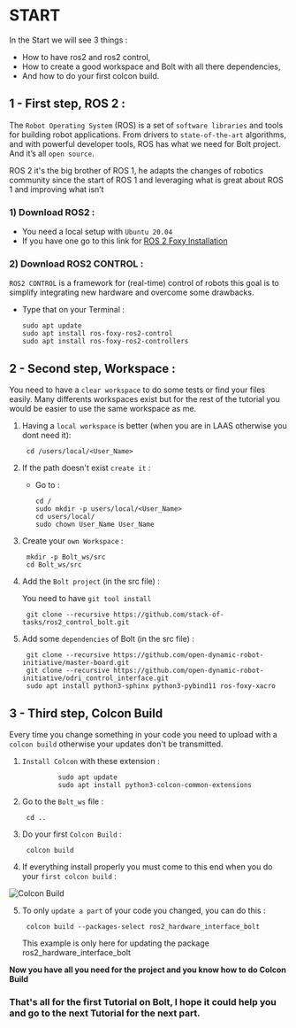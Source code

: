 # START
In the Start we will see 3 things :
-   How to have ros2 and ros2 control,
-   How to create a good workspace and Bolt with all there dependencies,
-   And how to do your first colcon build.


## 1 - First step, ROS 2 :

The `Robot Operating System` (ROS) is a set of `software libraries` and tools for building robot applications. From drivers to `state-of-the-art` algorithms, and with powerful developer tools, ROS has what we need for Bolt project. And it’s all `open source`.

ROS 2 it's the big brother of ROS 1, he adapts the changes of robotics community since the start of ROS 1 and leveraging what is great about ROS 1 and improving what isn’t


### 1) Download ROS2 :

- You need a local setup with `Ubuntu 20.04`
- If you have one go to this link for [ROS 2 Foxy Installation](https://docs.ros.org/en/foxy/Installation.html)

### 2) Download ROS2 CONTROL :

`ROS2 CONTROL` is a framework for (real-time) control of robots this goal is to simplify integrating new hardware and overcome some drawbacks.

- Type that on your Terminal :

      sudo apt update
      sudo apt install ros-foxy-ros2-control
      sudo apt install ros-foxy-ros2-controllers


## 2 - Second step, Workspace :

You need to have a `clear workspace` to do some tests or find your files easily. Many differents workspaces exist but for the rest of the tutorial you would be easier to use the same workspace as me.

1) Having a `local workspace` is better (when you are in LAAS otherwise you dont need it):

        cd /users/local/<User_Name>

2) If the path doesn't exist `create it` :
    - Go to :

          cd /
          sudo mkdir -p users/local/<User_Name>
          cd users/local/
          sudo chown User_Name User_Name

3) Create your `own Workspace` :

        mkdir -p Bolt_ws/src
        cd Bolt_ws/src

4) Add the `Bolt project` (in the src file) :

   You need to have `git tool install`

        git clone --recursive https://github.com/stack-of-tasks/ros2_control_bolt.git

5) Add some `dependencies` of Bolt (in the src file) :

        git clone --recursive https://github.com/open-dynamic-robot-initiative/master-board.git
        git clone --recursive https://github.com/open-dynamic-robot-initiative/odri_control_interface.git
        sudo apt install python3-sphinx python3-pybind11 ros-foxy-xacro



## 3 - Third step, Colcon Build

Every time you change something in your code you need to upload with a `colcon build` otherwise your updates don't be transmitted.

1) `Install Colcon` with these extension :

                sudo apt update
                sudo apt install python3-colcon-common-extensions

2) Go to the `Bolt_ws` file :

        cd ..

3) Do your first `Colcon Build` :

        colcon build

4) If everything install properly you must come to this end when you do your `first colcon build` :

![Colcon Build](https://github.com/Benjamin-Amsellem/ros2_control_bolt/blob/master/ros2_control_bolt_tuto/pictures/Start_Bolt_1-R.png?raw=true "Colcon Build")

5) To only `update a part` of your code you changed, you can do this :

        colcon build --packages-select ros2_hardware_interface_bolt

    This example is only here for updating the package ros2_hardware_interface_bolt


**Now you have all you need for the project and you know how to do Colcon Build**



### That's all for the first Tutorial on Bolt, I hope it could help you and go to the next Tutorial for the next part.
